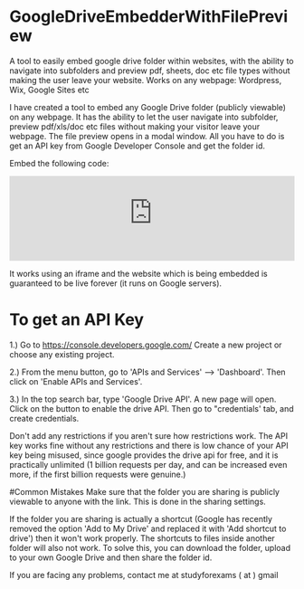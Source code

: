 # GoogleDriveEmbedderWithFilePreview
A tool to easily embed google drive folder within websites, with the ability to navigate into subfolders and preview pdf, sheets, doc etc file types without making the user leave your website. Works on any webpage: Wordpress, Wix, Google Sites etc 

I have created a tool to embed any Google Drive folder (publicly viewable) on any webpage. It has the ability to let the user navigate into subfolder, preview pdf/xls/doc etc files without making your visitor leave your webpage. The file preview opens in a modal window.
All you have to do is get an API key from Google Developer Console and get the folder id.


Embed the following code:

<iframe src="https://googledriveembedder.collegefam.com/?key=YOUR_API_KEY>&folderid=THE_FOLDER_ID" style="border:none;" width="100%"></iframe>

It works using an iframe and the website which is being embedded is guaranteed to be live forever (it runs on Google servers).

# To get an API Key
1.) Go to https://console.developers.google.com/ 
Create a new project or choose any existing project.

2.) From the menu button, go to 'APIs and Services' --> 'Dashboard'. Then click on 'Enable APIs and Services'.

3.) In the top search bar, type 'Google Drive API'.
A new page will open. Click on the button to enable the drive API. Then go to "credentials' tab, and create credentials.

Don't add any restrictions if you aren't sure how restrictions work. The API key works fine without any restrictions and there is low chance of your API key being misused, since google provides the drive api for free, and it is practically unlimited (1 billion requests per day, and can be increased even more, if the first billion requests were genuine.)

#Common Mistakes
Make sure that the folder you are sharing is publicly viewable to anyone with the link. This is done in the sharing settings.

If the folder you are sharing is actually a shortcut (Google has recently removed the option 'Add to My Drive' and replaced it with 'Add shortcut to drive') then it won't work properly. The shortcuts to files inside another folder will also not work.
To solve this, you can download the folder, upload to your own Google Drive and then share the folder id.




If you are facing any problems, contact me at studyforexams ( at ) gmail
